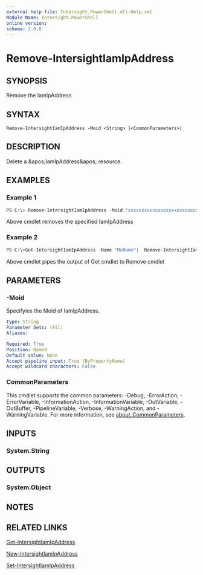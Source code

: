 ```yaml
---
external help file: Intersight.PowerShell.dll-Help.xml
Module Name: Intersight.PowerShell
online version:
schema: 2.0.0
---
```


# Remove-IntersightIamIpAddress

## SYNOPSIS
Remove the IamIpAddress

## SYNTAX

```
Remove-IntersightIamIpAddress -Moid <String> [<CommonParameters>]
```

## DESCRIPTION
Delete a &amp;apos;IamIpAddress&amp;apos; resource.

## EXAMPLES

### Example 1
```powershell
PS C:\> Remove-IntersightIamIpAddress -Moid "xxxxxxxxxxxxxxxxxxxxxxxxxxx"
```
Above cmdlet removes the specified IamIpAddress 

### Example 2
```powershell
PS C:\>Get-IntersightIamIpAddress -Name "MoName"|  Remove-IntersightIamIpAddress
```
Above cmdlet pipes the output of Get cmdlet to Remove cmdlet

## PARAMETERS

### -Moid
Specifyies the Moid of IamIpAddress.

```yaml
Type: String
Parameter Sets: (All)
Aliases:

Required: True
Position: Named
Default value: None
Accept pipeline input: True (ByPropertyName)
Accept wildcard characters: False
```

### CommonParameters
This cmdlet supports the common parameters: -Debug, -ErrorAction, -ErrorVariable, -InformationAction, -InformationVariable, -OutVariable, -OutBuffer, -PipelineVariable, -Verbose, -WarningAction, and -WarningVariable. For more information, see [about_CommonParameters](http://go.microsoft.com/fwlink/?LinkID=113216).

## INPUTS

### System.String

## OUTPUTS

### System.Object
## NOTES

## RELATED LINKS

[Get-IntersightIamIpAddress](./Get-IntersightIamIpAddress.md)

[New-IntersightIamIpAddress](./New-IntersightIamIpAddress.md)

[Set-IntersightIamIpAddress](./Set-IntersightIamIpAddress.md)

